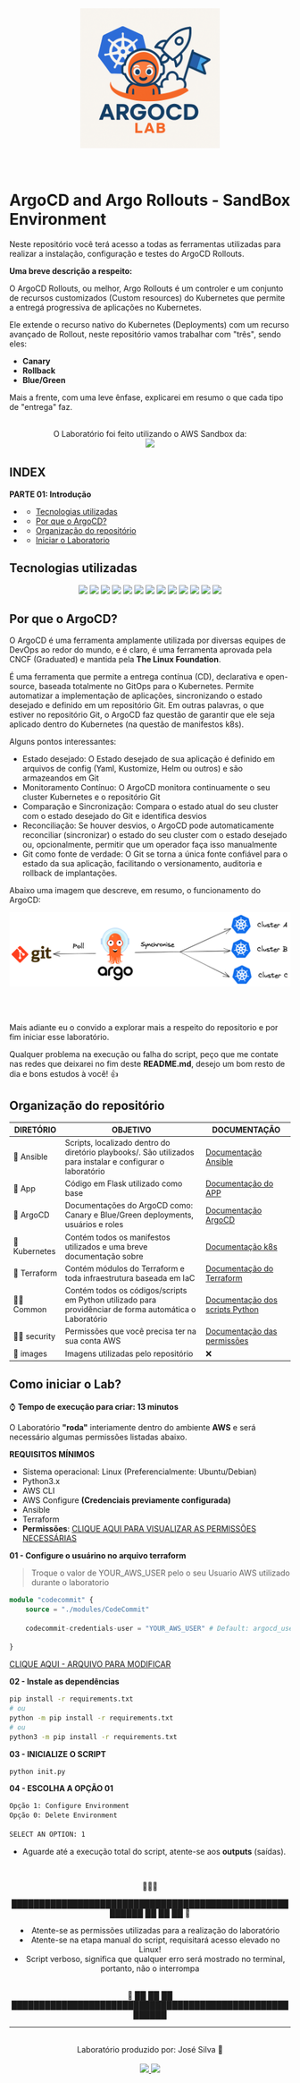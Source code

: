 <div align="center"><img src="./images/sandbox-logo.png" width=250px></div><br><br>

# ArgoCD and Argo Rollouts - SandBox Environment

Neste repositório você terá acesso a todas as ferramentas utilizadas para realizar a instalação, configuração e testes do ArgoCD Rollouts.

**Uma breve descrição a respeito:**

O ArgoCD Rollouts, ou melhor, Argo Rollouts é um controler e um conjunto de recursos customizados (Custom resources) do Kubernetes que permite a entregá progressiva de aplicações no Kubernetes.

Ele extende o recurso nativo do Kubernetes (Deployments) com um recurso avançado de Rollout, neste repositório vamos trabalhar com "três", sendo eles:

* **Canary**
* **Rollback**
* **Blue/Green**

Mais a frente, com uma leve ênfase, explicarei em resumo o que cada tipo de "entrega" faz. <br><br>

<div align="center">
    O Laboratório foi feito utilizando o AWS Sandbox da:
    <br><img src="https://img.shields.io/badge/Pluralsight-F15B2A?logo=pluralsight&logoColor=fff">
</div>

## INDEX

**PARTE 01: Introdução**
*   * [Tecnologias utilizadas](#tecnologias-utilizadas)
*   * [Por que o ArgoCD?](#por-que-o-argocd)
*   * [Organização do repositório](#organização-do-repositório)
*   * [Iniciar o Laboratorio](#como-iniciar-o-lab)


## Tecnologias utilizadas

<div align="center">
    <img src="https://img.shields.io/badge/Argo%20CD-1e0b3e?style=for-the-badge&logo=argo&logoColor=#d16044">
    <img src="https://img.shields.io/badge/GitHub-100000?style=for-the-badge&logo=github&logoColor=white">
    <img src="https://img.shields.io/badge/GIT-E44C30?style=for-the-badge&logo=git&logoColor=white">
    <img src="https://img.shields.io/badge/Markdown-000?style=for-the-badge&logo=markdown">
    <img src="https://img.shields.io/badge/yaml-%23ffffff.svg?style=for-the-badge&logo=yaml&logoColor=151515">
    <img src="https://img.shields.io/badge/python-3670A0?style=for-the-badge&logo=python&logoColor=ffdd54">
    <img src="https://img.shields.io/badge/flask-%23000.svg?style=for-the-badge&logo=flask&logoColor=white">
    <img src="https://img.shields.io/badge/Linux-000?style=for-the-badge&logo=linux&logoColor=FCC624">
    <img src="https://custom-icon-badges.demolab.com/badge/AWS-%23FF9900.svg?logo=aws&logoColor=white">
    <img src="https://img.shields.io/badge/Kubernetes-326CE5?logo=kubernetes&logoColor=fff">
    <img src="https://img.shields.io/badge/Docker-2496ED?logo=docker&logoColor=fff">
    <img src="https://img.shields.io/badge/Terraform-844FBA?logo=terraform&logoColor=fff">
    <img src="https://custom-icon-badges.demolab.com/badge/Visual%20Studio%20Code-0078d7.svg?logo=vsc&logoColor=white">

</div>

## Por que o ArgoCD?

O ArgoCD é uma ferramenta amplamente utilizada por diversas equipes de DevOps ao redor do mundo, e é claro, é uma ferramenta aprovada pela CNCF (Graduated) e mantida pela **The Linux Foundation**.

É uma ferramenta que permite a entrega contínua (CD), declarativa e open-source, baseada totalmente no GitOps para o Kubernetes. Permite automatizar a implementação de aplicações, sincronizando o estado desejado e definido em um repositório Git. Em outras palavras, o que estiver no repositório Git, o ArgoCD faz questão de garantir que ele seja aplicado dentro do Kubernetes (na questão de manifestos k8s).

Alguns pontos interessantes:

* Estado desejado: O Estado desejado de sua aplicação é definido em arquivos de config (Yaml, Kustomize, Helm ou outros) e são armazeandos em Git
* Monitoramento Contínuo: O ArgoCD monitora continuamente o seu cluster Kubernetes e o repositório Git
* Comparação e Sincronização: Compara o estado atual do seu cluster com o estado desejado do Git e identifica desvios
* Reconciliação: Se houver desvios, o ArgoCD pode automaticamente reconciliar (sincronizar) o estado do seu cluster com o estado desejado ou, opcionalmente, permitir que um operador faça isso manualmente 
* Git como fonte de verdade: O Git se torna a única fonte confiável para o estado da sua aplicação, facilitando o versionamento, auditoria e rollback de implantações. 

Abaixo uma imagem que descreve, em resumo, o funcionamento do ArgoCD: <br>

<img src="./images/ArgoCD-topology.png">

<br><br>

Mais adiante eu o convido a explorar mais a respeito do repositorio e por fim iniciar esse laboratório.

Qualquer problema na execução ou falha do script, peço que me contate nas redes que deixarei no fim deste **README.md**, desejo um bom resto de dia e bons estudos à você! 👍

## Organização do repositório

| DIRETÓRIO | OBJETIVO | DOCUMENTAÇÃO
---| ---| ---|
📁 Ansible | Scripts, localizado dentro do diretório playbooks/. São utilizados para instalar e configurar o laboratório | [Documentação Ansible](./Ansible/)
📁 App | Código em Flask utilizado como base | [Documentação do APP](./app/)
📁 ArgoCD | Documentações do ArgoCD como: Canary e Blue/Green deployments, usuários e roles | [Documentação ArgoCD](./ArgoCD/)
📁 Kubernetes | Contém todos os manifestos utilizados e uma breve documentação sobre | [Documentação k8s](./Kubernetes/)
📁 Terraform | Contém módulos do Terraform e toda infraestrutura baseada em IaC | [Documentação do Terraform](./Terraform/)
📁🐍 Common | Contém todos os códigos/scripts em Python utilizado para providênciar de forma automática o Laboratório | [Documentação dos scripts Python](./common/)
📁🔑 security | Permissões que você precisa ter na sua conta AWS | [Documentação das permissões](./security/) 
📁 images | Imagens utilizadas pelo repositório | ❌ 


## Como iniciar o Lab?

⌚️ **Tempo de execução para criar: 13 minutos**

O Laboratório **"roda"** interiamente dentro do ambiente **AWS** e será necessário algumas permissões listadas abaixo. 


**REQUISITOS MÍNIMOS**

- Sistema operacional: Linux (Preferencialmente: Ubuntu/Debian)
- Python3.x
- AWS CLI
- AWS Configure **(Credenciais previamente configurada)**
- Ansible
- Terraform
- **Permissões**: [CLIQUE AQUI PARA VISUALIZAR AS PERMISSÕES NECESSÁRIAS](./security/)

**01 - Configure o usuárino no arquivo terraform**

> Troque o valor de YOUR_AWS_USER pelo o seu Usuario AWS utilizado durante o laboratorio

```terraform
module "codecommit" {
    source = "./modules/CodeCommit"

    codecommit-credentials-user = "YOUR_AWS_USER" # Default: argocd_user

}
```
[CLIQUE AQUI - ARQUIVO PARA MODIFICAR](./Terraform/main.tf)

**02 - Instale as dependências**
```bash
pip install -r requirements.txt
# ou
python -m pip install -r requirements.txt
# ou
python3 -m pip install -r requirements.txt
```

**03 - INICIALIZE O SCRIPT**
```bash
python init.py
```

**04 - ESCOLHA A OPÇÃO 01**
```bash
Opção 1: Configure Environment
Opção 0: Delete Environment

SELECT AN OPTION: 1
```

* Aguarde até a execução total do script, atente-se aos **outputs** (saídas).


<br>


<div align="center">

🚨🚨🚨

████████████████████████████████████████████████████████ ██ ██ ██ 🚨
<li>Atente-se as permissões utilizadas para a realização do laboratório</li> 
<li>Atente-se na etapa manual do script, requisitará acesso elevado no Linux!</li>
<li>Script verboso, significa que qualquer erro será mostrado no terminal, portanto, não o interrompa</li> <br>

🚨 ██ ██ ██ ████████████████████████████████████████████████████████

<div>

---
<br>

<div align="center">
    Laboratório produzido por: José Silva 🚀
    <br><br>
    <a href="https://www.linkedin.com/in/jgsiqueiraa/">
        <img src="https://img.shields.io/badge/-LinkedIn-0A66C2?logo=linkedin&logoColor=white&style=for-the-badge" />
    </a>
    <a href="https://github.com/cl0uD-C1SC0">
        <img src="https://img.shields.io/badge/-GitHub-181717?logo=github&logoColor=white&style=for-the-badge" />
    </a>
</div>
